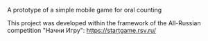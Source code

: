 A prototype of a simple mobile game for oral counting

This project was developed within the framework of the All-Russian competition "Начни Игру": https://startgame.rsv.ru/
 
